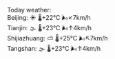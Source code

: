 Today weather:  
Beijing: ☀️ 🌡️+22°C 🌬️↙7km/h  
Tianjin: 🌫  🌡️+23°C 🌬️↑4km/h  
Shijiazhuang: ⛅️  🌡️+25°C 🌬️↖7km/h  
Tangshan: 🌫  🌡️+23°C 🌬️↑4km/h  

